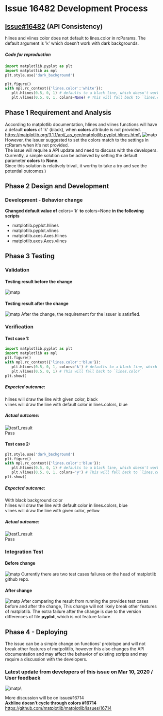 # Issue 16482 Development Process
## [Issue#16482](https://github.com/matplotlib/matplotlib/issues/16482) (API Consistency)
hlines and vlines color does not default to lines.color in rcParams. The default argument is 'k' which doesn't work with dark backgrounds.
##### Code for reproduction
```python
import matplotlib.pyplot as plt
import matplotlib as mpl
plt.style.use('dark_background')

plt.figure()
with mpl.rc_context({'lines.color':'white'}):
   plt.hlines(0.5, 0, 1) # defaults to a black line, which doesn't work with a dark background
   plt.vlines(0.5, 0, 1, colors=None) # This will fall back to `lines.color`
```

## Phase 1 Requirement and Analysis
According to matplotlib documentation, hlines and vlines functions will have a default **colors** of 'k' (black), when **colors** attribute is not provided.\
https://matplotlib.org/3.1.1/api/_as_gen/matplotlib.pyplot.hlines.html\
![matp](./1-requirements/matplotlib_hlines_doc.png)
However, the issuer suggested to set the colors match to the settings in rcRaram when it's not provided.\
The issue will require a API update and need to discuss with the developers.\
Currently, a simple solution can be achieved by setting the default parameter **colors** to **None**.\
Since this solution is relatively trivail, it worthy to take a try and see the potential outcomes.\

## Phase 2 Design and Development
### Development - Behavior change
**Changed default value of** colors='k' **to** colors=None **in the following scripts**
* matplotlib.pyplot.hlines
* matplotlib.pyplot.vlines
* matplotlib.axes.Axes.hlines
* matplotlib.axes.Axes.vlines


## Phase 3 Testing
### Validation
#### Testing result before the change
![matp](./3-test_screenshots/before.png)
#### Testing result after the change
![matp](./3-test_screenshots/after.png)
After the change, the requirement for the issuer is satisfied.
### Verification
#### Test case 1:
```python
import matplotlib.pyplot as plt
import matplotlib as mpl
plt.figure()
with mpl.rc_context({'lines.color':'blue'}):
   plt.hlines(0.5, 0, 1, colors='k') # defaults to a black line, which doesn't work with a dark background
   plt.vlines(0.5, 0, 1) # This will fall back to `lines.color`
plt.show()
```
##### Expected outcome:
hlines will draw the line with given color, black\
vlines will draw the line with default color in lines.colors, blue
##### Actual outcome:
![test1_result](./3-test_screenshots/testcase_1.png)\
Pass

#### Test case 2:
```python
plt.style.use('dark_background')
plt.figure()
with mpl.rc_context({'lines.color':'blue'}):
   plt.hlines(0.5, 0, 1) # defaults to a black line, which doesn't work with a dark background
   plt.vlines(0.5, 0, 1, colors='y') # This will fall back to `lines.color`
plt.show()
```
##### Expected outcome:
With black background color\
hlines will draw the line with default color in lines.colors, blue\
vlines will draw the line with given color, yellow
##### Actual outcome:
![test1_result](./3-test_screenshots/testcase_2.png)\
Pass

### Integration Test
#### Before change
![matp](./3-test_screenshots/16482_test_before.png)
Currently there are two test cases failures on the head of matplotlib github repo.
#### After change
![matp](./3-test_screenshots/16482_test_after.png)
After comparing the result from running the provides test cases before and after the change, This change will not likely break other features of matplotlib.
The extra failure after the change is due to the version differences of file **pyplot**, which is not feature failure.
## Phase 4 - Deploying
The issue can be a simple change on functions' prototype and will not break other features of matpolitlib, however this also changes the API documentation and may affect the behavior of existing scripts and may require a discussion with the developers.

### Latest update from developers of this issue on Mar 10, 2020 / User feedback
![matp](./update.png)\

More discussion will be on issue#16714\
**Axhline doesn’t cycle through colors #16714**\
https://github.com/matplotlib/matplotlib/issues/16714

